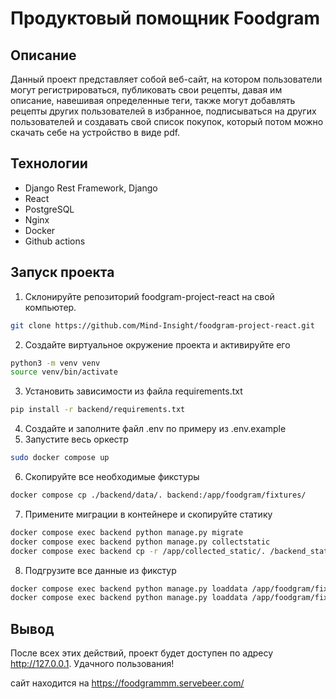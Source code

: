 # Продуктовый помощник Foodgram

## Описание
Данный проект представляет собой веб-сайт, на котором пользователи могут регистрироваться, публиковать свои рецепты, давая им описание, навешивая определенные теги, также могут добавлять рецепты других пользователей в избранное, подписываться на других пользователей и создавать свой список покупок, который потом можно скачать себе на устройство в виде pdf.

## Технологии
- Django Rest Framework, Django
- React
- PostgreSQL
- Nginx
- Docker
- Github actions

## Запуск проекта
1. Склонируйте репозиторий foodgram-project-react на свой компьютер.
```bash
git clone https://github.com/Mind-Insight/foodgram-project-react.git
```
2. Создайте виртуальное окружение проекта и активируйте его
```bash
python3 -m venv venv
source venv/bin/activate
```
3. Установить зависимости из файла requirements.txt
```bash
pip install -r backend/requirements.txt
```
4. Создайте и заполните файл .env по примеру из .env.example
5. Запустите весь оркестр
```bash
sudo docker compose up
```
6. Скопируйте все необходимые фикстуры
```bash
docker compose cp ./backend/data/. backend:/app/foodgram/fixtures/
```
7. Примените миграции в контейнере и скопируйте статику
```bash
docker compose exec backend python manage.py migrate
docker compose exec backend python manage.py collectstatic
docker compose exec backend cp -r /app/collected_static/. /backend_static/static/
```
8. Подгрузите все данные из фикстур
```bash
docker compose exec backend python manage.py loaddata /app/foodgram/fixtures/ingredients.json
docker compose exec backend python manage.py loaddata /app/foodgram/fixtures/tags.json
```

## Вывод
После всех этих действий, проект будет доступен по адресу http://127.0.0.1.
Удачного пользования!

сайт находится на https://foodgrammm.servebeer.com/